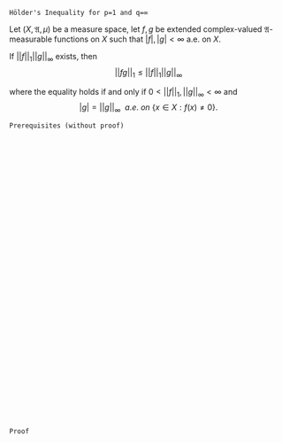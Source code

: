 ```
Hölder's Inequality for p=1 and q=∞
```

Let $(X, \mathfrak{A}, \mu)$ be a measure space, let $f,g$ be extended complex-valued $\mathfrak{A}$-measurable functions on $X$ such that $|f|,|g|<\infty$ a.e. on $X$.

If $||f||_1||g||_\infty$ exists, then
$$
||fg||_1\leq||f||_1 ||g||_\infty
$$

where the equality holds if and only if $0<||f||_1,||g||_\infty<\infty$ and 
$$
|g|=||g||_\infty \ \ a.e.\ on \ \{x\in X:f(x)\neq 0\}.
$$


```
Prerequisites (without proof)
```



<br>
<br>
<br>
<br>
<br>
<br>
<br>
<br>
<br>
<br>
<br>
<br>
<br>
<br>
<br>
<br>
<br>
<br>
<br>
<br>
<br>
<br>
<br>
<br>
<br>
<br>
<br>
<br>
<br>
<br>


```
Proof
```
